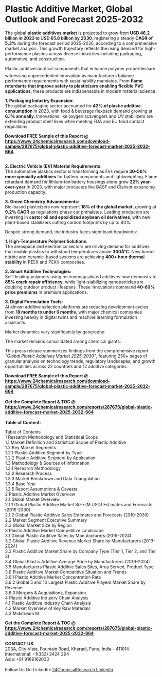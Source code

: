 <h1>Plastic Additive Market, Global Outlook and Forecast 2025-2032</h1><p>The global <strong>plastic additives market</strong> is projected to grow from <strong>USD 46.2 billion in 2023 to USD 65.8 billion by 2030</strong>, registering a steady <strong>CAGR of 5.3%</strong> during the forecast period 2025-2030, according to a comprehensive market analysis. This growth trajectory reflects the rising demand for high-performance plastics across diverse industries including packaging, automotive, and construction.</p><p>Plastic additivesâcritical components that enhance polymer propertiesâare witnessing unprecedented innovation as manufacturers balance performance requirements with sustainability mandates. From <strong>flame retardants that improve safety to plasticizers enabling flexible PVC applications</strong>, these products are indispensable in modern material science.</p><p><strong>1. Packaging Industry Expansion:</strong><br>
The global packaging sector accounted for <strong>42% of plastic additive consumption</strong> in 2023, with food &amp; beverage flexpack demand growing at <strong>6.1% annually</strong>. Innovations like oxygen scavengers and UV stabilizers are extending product shelf lives while meeting FDA and EU food contact regulations.</p><div><b>Download FREE Sample of this Report @ 
            <a href="https://www.24chemicalresearch.com/download-sample/287675/global-plastic-additive-forecast-market-2025-2032-664">
            https://www.24chemicalresearch.com/download-sample/287675/global-plastic-additive-forecast-market-2025-2032-664</a></b></div><br><p><strong>2. Electric Vehicle (EV) Material Requirements:</strong><br>
The automotive plastics sector is transforming as EVs require <strong>30-50% more specialty additives</strong> for battery components and lightweighting. Flame retardant demand for lithium-ion battery housings alone grew <strong>22% year-over-year</strong> in 2023, with major producers like BASF and Clariant expanding production capacity.</p><p><strong>3. Green Chemistry Advancements:</strong><br>
Bio-based plasticizers now represent <strong>18% of the global market</strong>, growing at <strong>9.2% CAGR</strong> as regulations phase out phthalates. Leading producers are investing in <strong>castor oil and epoxidized soybean oil derivatives</strong>, with new plant-based stabilizers cutting carbon footprints by up to 40%.</p><p>Despite strong demand, the industry faces significant headwinds:</p><p><strong>1. High-Temperature Polymer Solutions:</strong><br>
The aerospace and electronics sectors are driving demand for additives that enable plastics to withstand temperatures above <strong>300Â°C</strong>. New boron-nitride and ceramic-based systems are achieving <strong>400+ hour thermal stability</strong> in PEEK and PEKK composites.</p><p><strong>2. Smart Additive Technologies:</strong><br>
Self-healing polymers using microencapsulated additives now demonstrate <strong>85% crack repair efficiency</strong>, while light-stabilizing nanoparticles are doubling outdoor product lifespans. These innovations command <strong>40-60% price premiums</strong> in premium applications.</p><p><strong>3. Digital Formulation Tools:</strong><br>
AI-driven additive selection platforms are reducing development cycles from <strong>18 months to under 6 months</strong>, with major chemical companies investing heavily in digital twins and machine learning formulation assistants.</p><p>Market dynamics vary significantly by geography:</p><p>The market remains consolidated among chemical giants:</p><p>This press release summarizes findings from the comprehensive report <em>"Global Plastic Additives Market 2025-2030"</em>, featuring 250+ pages of granular analysis on technology trends, regulatory landscapes, and growth opportunities across 22 countries and 12 additive categories.</p><div><b>Download FREE Sample of this Report @ 
            <a href="https://www.24chemicalresearch.com/download-sample/287675/global-plastic-additive-forecast-market-2025-2032-664">
            https://www.24chemicalresearch.com/download-sample/287675/global-plastic-additive-forecast-market-2025-2032-664</a></b></div><br><div><b>Get the Complete Report & TOC @ 
            <a href="https://www.24chemicalresearch.com/reports/287675/global-plastic-additive-forecast-market-2025-2032-664">
            https://www.24chemicalresearch.com/reports/287675/global-plastic-additive-forecast-market-2025-2032-664</a></b></div><br>
            <b>Table of Content:</b><p>Table of Contents<br />
1 Research Methodology and Statistical Scope<br />
1.1 Market Definition and Statistical Scope of Plastic Additive<br />
1.2 Key Market Segments<br />
1.2.1 Plastic Additive Segment by Type<br />
1.2.2 Plastic Additive Segment by Application<br />
1.3 Methodology & Sources of Information<br />
1.3.1 Research Methodology<br />
1.3.2 Research Process<br />
1.3.3 Market Breakdown and Data Triangulation<br />
1.3.4 Base Year<br />
1.3.5 Report Assumptions & Caveats<br />
2 Plastic Additive Market Overview<br />
2.1 Global Market Overview<br />
2.1.1 Global Plastic Additive Market Size (M USD) Estimates and Forecasts (2019-2030)<br />
2.1.2 Global Plastic Additive Sales Estimates and Forecasts (2019-2030)<br />
2.2 Market Segment Executive Summary<br />
2.3 Global Market Size by Region<br />
3 Plastic Additive Market Competitive Landscape<br />
3.1 Global Plastic Additive Sales by Manufacturers (2019-2024)<br />
3.2 Global Plastic Additive Revenue Market Share by Manufacturers (2019-2024)<br />
3.3 Plastic Additive Market Share by Company Type (Tier 1, Tier 2, and Tier 3)<br />
3.4 Global Plastic Additive Average Price by Manufacturers (2019-2024)<br />
3.5 Manufacturers Plastic Additive Sales Sites, Area Served, Product Type<br />
3.6 Plastic Additive Market Competitive Situation and Trends<br />
3.6.1 Plastic Additive Market Concentration Rate<br />
3.6.2 Global 5 and 10 Largest Plastic Additive Players Market Share by Revenue<br />
3.6.3 Mergers & Acquisitions, Expansion<br />
4 Plastic Additive Industry Chain Analysis<br />
4.1 Plastic Additive Industry Chain Analysis<br />
4.2 Market Overview of Key Raw Materials<br />
4.3 Midstream M</p><div><b>Get the Complete Report & TOC @ 
            <a href="https://www.24chemicalresearch.com/reports/287675/global-plastic-additive-forecast-market-2025-2032-664">
            https://www.24chemicalresearch.com/reports/287675/global-plastic-additive-forecast-market-2025-2032-664</a></b></div><br><b>CONTACT US:</b><br>
            203A, City Vista, Fountain Road, Kharadi, Pune, India - 411014<br>
            International: +1(332) 2424 294<br>
            Asia: +91 9169162030 <br><br>
            Follow Us On LinkedIn: <a href="https://www.linkedin.com/company/24chemicalresearch/">24ChemicalResearch LinkedIn</a>